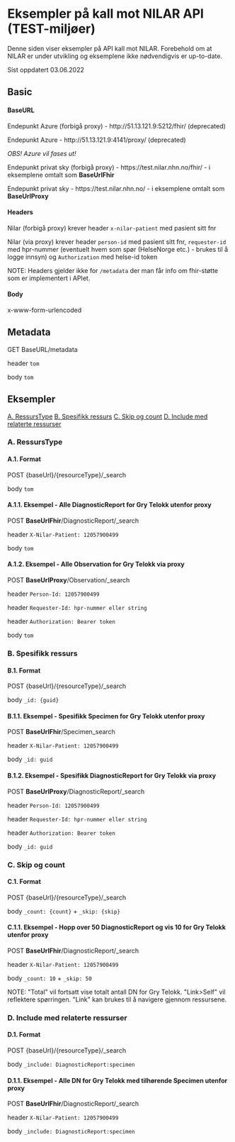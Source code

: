 <h1>Eksempler på kall mot NILAR API (TEST-miljøer)</h1>
Denne siden viser eksempler på API kall mot NILAR.
Forebehold om at NILAR er under utvikling og eksemplene ikke nødvendigvis er up-to-date.

Sist oppdatert 03.06.2022

<h2>Basic</h2>

<h4>BaseURL</h4>
<p>Endepunkt Azure (forbigå proxy) - http://51.13.121.9:5212/fhir/ (deprecated)</p> 
<p>Endepunkt Azure - http://51.13.121.9:4141/proxy/ (deprecated)</p>
<p> <i> OBS! Azure vil fases ut! </i> </p>


<p>Endepunkt privat sky (forbigå proxy) - https://test.nilar.nhn.no/fhir/ - i eksemplene omtalt som <b>BaseUrlFhir</b></p>
<p>Endepunkt privat sky - https://test.nilar.nhn.no/ - i eksemplene omtalt som <b>BaseUrlProxy</b></p>

<h4>Headers</h4>
<p>Nilar (forbigå proxy) krever header <code>x-nilar-patient</code> med pasient sitt fnr</p>
<p>Nilar (via proxy) krever header <code>person-id</code> med pasient sitt fnr, <code>requester-id</code> med hpr-nummer (eventuelt hvem som spør (HelseNorge etc.) - brukes til å logge innsyn) og <code>Authorization</code> med helse-id token</p>
NOTE: Headers gjelder ikke for <code>/metadata</code> der man får info om fhir-støtte som er implementert i APIet.

<h4>Body</h4>
x-www-form-urlencoded

<h2>Metadata</h2>
GET BaseURL/metadata
<p>header <code>tom</code></p>
<p>body <code>tom</code></p>

<h2>Eksempler</h2>

[A. RessursType](https://github.com/HL7Norway/NILAR/blob/main/eksempler.md#a-ressurstype)
[B. Spesifikk ressurs]([https://github.com/HL7Norway/NILAR/blob/main/eksempler.md#a-ressurstype](https://github.com/HL7Norway/NILAR/blob/main/eksempler.md#b-spesifikk-ressurs))
[C. Skip og count]([https://github.com/HL7Norway/NILAR/blob/main/eksempler.md#a-ressurstype](https://github.com/HL7Norway/NILAR/blob/main/eksempler.md#c-skip-og-count))
[D. Include med relaterte ressurser]([https://github.com/HL7Norway/NILAR/blob/main/eksempler.md#a-ressurstype](https://github.com/HL7Norway/NILAR/blob/main/eksempler.md#d-include-med-relaterte-ressurser))

<h3>A. RessursType</h3>

<h4>A.1. Format</h4>
POST {baseUrl}/{resourceType}/_search
<p>body <code>tom</code></p>

<h4>A.1.1. Eksempel - Alle DiagnosticReport for Gry Telokk utenfor proxy</h4>
POST <b>BaseUrlFhir</b>/DiagnosticReport/_search
<p>header <code>X-Nilar-Patient: 12057900499</code> </p>
<p>body <code>tom</code></p>

<h4>A.1.2. Eksempel - Alle Observation for Gry Telokk via proxy</h4>
POST <b>BaseUrlProxy</b>/Observation/_search
<p>header <code>Person-Id: 12057900499</code> </p>
<p>header <code>Requester-Id: hpr-nummer eller string </code> </p>
<p>header <code>Authorization: Bearer token </code> </p>
<p>body <code>tom</code></p>

<h3>B. Spesifikk ressurs</h3>

<h4>B.1. Format</h4>
POST {baseUrl}/{resourceType}/_search
<p>body <code>_id: {guid}</code></p>

<h4>B.1.1. Eksempel - Spesifikk Specimen for Gry Telokk utenfor proxy</h4>
POST <b>BaseUrlFhir</b>/Specimen_search
<p>header <code>X-Nilar-Patient: 12057900499</code> </p>
<p>body <code>_id: guid</code></p>

<h4>B.1.2. Eksempel - Spesifikk DiagnosticReport for Gry Telokk via proxy</h4>
POST <b>BaseUrlProxy</b>/DiagnosticReport/_search
<p>header <code>Person-Id: 12057900499</code> </p>
<p>header <code>Requester-Id: hpr-nummer eller string </code> </p>
<p>header <code>Authorization: Bearer token </code> </p>
<p>body <code>_id: guid</code></p>

<h3>C. Skip og count</h3>

<h4>C.1. Format</h4>
POST {baseUrl}/{resourceType}/_search
<p>body <code>_count: {count}</code> + <code>_skip: {skip}</code></p>

<h4>C.1.1. Eksempel - Hopp over 50 DiagnosticReport og vis 10 for Gry Telokk utenfor proxy</h4>
POST <b>BaseUrlFhir</b>/DiagnosticReport/_search
<p>header <code>X-Nilar-Patient: 12057900499</code> </p>
<p>body <code>_count: 10</code> + <code>_skip: 50</code></p>

NOTE: "Total" vil fortsatt vise totalt antall DN for Gry Telokk. "Link>Self" vil reflektere spørringen. "Link" kan brukes til å navigere gjennom ressursene.

<h3>D. Include med relaterte ressurser</h3>

<h4>D.1. Format</h4>
POST {baseUrl}/{resourceType}/_search
<p>body <code>_include: DiagnosticReport:specimen</code></p>

<h4>D.1.1. Eksempel - Alle DN for Gry Telokk med tilhørende Specimen utenfor proxy</h4>
POST <b>BaseUrlFhir</b>/DiagnosticReport/_search
<p>header <code>X-Nilar-Patient: 12057900499</code> </p>
<p>body <code>_include: DiagnosticReport:specimen</code></p>

